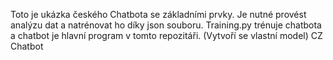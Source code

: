 Toto je ukázka českého Chatbota se základními prvky. Je nutné provést analýzu dat a natrénovat ho díky json souboru. 
Training.py trénuje chatbota a chatbot je hlavní program v tomto repozitáři.
(Vytvoří se vlastní model)
CZ Chatbot
